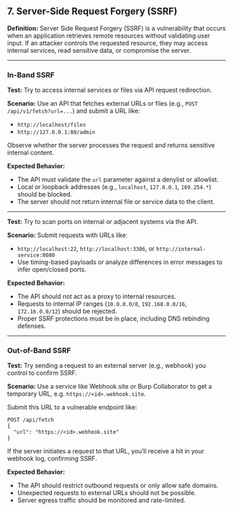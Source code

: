 ## 7. Server-Side Request Forgery (SSRF)

**Definition:**
Server Side Request Forgery (SSRF) is a vulnerability that occurs when an application retrieves remote resources without validating user input. If an attacker controls the requested resource, they may access internal services, read sensitive data, or compromise the server.

---

### In-Band SSRF

**Test:** Try to access internal services or files via API request redirection.

**Scenario:**
Use an API that fetches external URLs or files (e.g., `POST /api/v1/fetch?url=...`) and submit a URL like:

* `http://localhost/files`
* `http://127.0.0.1:80/admin`

Observe whether the server processes the request and returns sensitive internal content.

**Expected Behavior:**

* The API must validate the `url` parameter against a denylist or allowlist.
* Local or loopback addresses (e.g., `localhost`, `127.0.0.1`, `169.254.*`) should be blocked.
* The server should not return internal file or service data to the client.

---

**Test:** Try to scan ports on internal or adjacent systems via the API.

**Scenario:**
Submit requests with URLs like:

* `http://localhost:22`, `http://localhost:3306`, or `http://internal-service:8080`
* Use timing-based payloads or analyze differences in error messages to infer open/closed ports.

**Expected Behavior:**

* The API should not act as a proxy to internal resources.
* Requests to internal IP ranges (`10.0.0.0/8`, `192.168.0.0/16`, `172.16.0.0/12`) should be rejected.
* Proper SSRF protections must be in place, including DNS rebinding defenses.

---

### Out-of-Band SSRF

**Test:** Try sending a request to an external server (e.g., webhook) you control to confirm SSRF.

**Scenario:**
Use a service like Webhook.site or Burp Collaborator to get a temporary URL, e.g. `https://<id>.webhook.site`.

Submit this URL to a vulnerable endpoint like:

```http
POST /api/fetch
{
  "url": "https://<id>.webhook.site"
}
```

If the server initiates a request to that URL, you’ll receive a hit in your webhook log, confirming SSRF.

**Expected Behavior:**

* The API should restrict outbound requests or only allow safe domains.
* Unexpected requests to external URLs should not be possible.
* Server egress traffic should be monitored and rate-limited.

